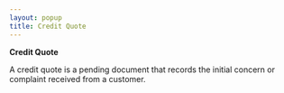 ```yaml
---
layout: popup
title: Credit Quote
---
```



**Credit Quote**


A credit quote is a pending document that records the initial concern or complaint received from a customer.
